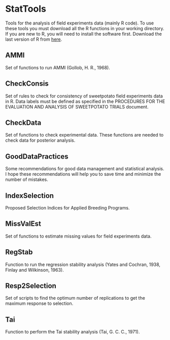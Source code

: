 StatTools
============

Tools for the analysis of field experiments data (mainly R code). To use these tools you must download all the R functions in your working directory. If you are new to R, you will need to install the software first. Download the last version of R from [here](http://cran.r-project.org/).

AMMI
-------------------------

Set of functions to run AMMI (Gollob, H. R., 1968).

CheckConsis
-------------------------

Set of rules to check for consistency of sweetpotato field experiments data in R.
Data labels must be defined as specified in the PROCEDURES FOR THE EVALUATION AND ANALYSIS OF SWEETPOTATO TRIALS document.

CheckData
-------------------------

Set of functions to check experimental data. These functions are needed to check data for posterior analysis.

GoodDataPractices
-----------------

Some recommendations for good data management and statistical analysis. I hope these recommendations will help you to save time and minimize the number of mistakes.

IndexSelection
--------------

Proposed Selection Indices for Applied Breeding Programs.

MissValEst
----------

Set of functions to estimate missing values for field experiments data.

RegStab
-------

Function to run the regression stability analysis (Yates and Cochran, 1938, Finlay and Wilkinson, 1963).

Resp2Selection
--------------

Set of scripts to find the optimum number of replications to get the maximum response to selection.

Tai
----------

Function to perform the Tai stability analysis (Tai, G. C. C., 1971).
